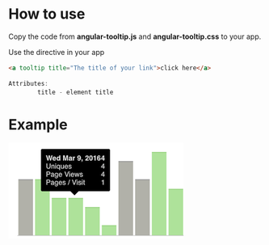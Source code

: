 # How to use
Copy the code from **angular-tooltip.js** and **angular-tooltip.css** to your app.

Use the directive in your app
```html
<a tooltip title="The title of your link">click here</a>
```

```js
Attributes:
		title - element title
```

# Example
![example](screen-1.png)

